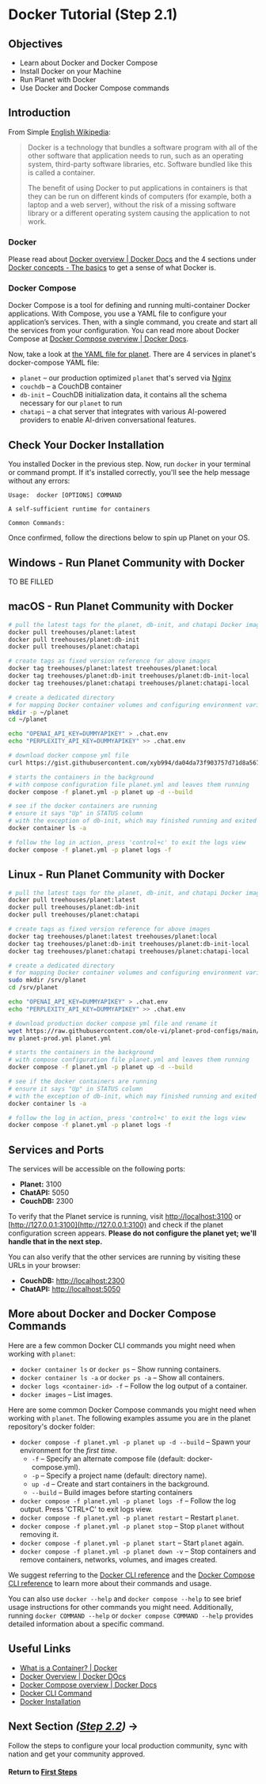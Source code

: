 ﻿# Docker Tutorial (Step 2.1)

## Objectives

- Learn about Docker and Docker Compose
- Install Docker on your Machine
- Run Planet with Docker
- Use Docker and Docker Compose commands

## Introduction

From Simple [English Wikipedia](https://en.wikipedia.org/wiki/Docker_%28software%29):

> Docker is a technology that bundles a software program with all of the other software that application needs to run, such as an operating system, third-party software libraries, etc. Software bundled like this is called a container.
>
> The benefit of using Docker to put applications in containers is that they can be run on different kinds of computers (for example, both a laptop and a web server), without the risk of a missing software library or a different operating system causing the application to not work.

### Docker

Please read about [Docker overview | Docker Docs](https://docs.docker.com/guides/docker-overview/) and the 4 sections under [Docker concepts - The basics](https://docs.docker.com/guides/docker-concepts/the-basics/what-is-a-container/) to get a sense of what Docker is.

### Docker Compose

Docker Compose is a tool for defining and running multi-container Docker applications. With Compose, you use a YAML file to configure your application’s services. Then, with a single command, you create and start all the services from your configuration. You can read more about Docker Compose at [Docker Compose overview | Docker Docs](https://docs.docker.com/compose/).

Now, take a look at [the YAML file for planet](https://github.com/open-learning-exchange/planet/blob/master/docker/planet.yml). There are 4 services in planet's docker-compose YAML file:

- `planet` – our production optimized `planet` that's served via [Nginx](https://kinsta.com/knowledgebase/what-is-nginx/)
- `couchdb` – a CouchDB container
- `db-init` – CouchDB initialization data, it contains all the schema necessary for our `planet` to run
- `chatapi` – a chat server that integrates with various AI-powered providers to enable AI-driven conversational features.

## Check Your Docker Installation

You installed Docker in the previous step. Now, run `docker` in your terminal or command prompt. If it's installed correctly, you'll see the help message without any errors:

```
Usage:  docker [OPTIONS] COMMAND

A self-sufficient runtime for containers

Common Commands:
```

Once confirmed, follow the directions below to spin up Planet on your OS.

## Windows - Run Planet Community with Docker

TO BE FILLED

## macOS - Run Planet Community with Docker

```bash
# pull the latest tags for the planet, db-init, and chatapi Docker images
docker pull treehouses/planet:latest
docker pull treehouses/planet:db-init
docker pull treehouses/planet:chatapi

# create tags as fixed version reference for above images
docker tag treehouses/planet:latest treehouses/planet:local
docker tag treehouses/planet:db-init treehouses/planet:db-init-local
docker tag treehouses/planet:chatapi treehouses/planet:chatapi-local

# create a dedicated directory
# for mapping Docker container volumes and configuring environment variables
mkdir -p ~/planet
cd ~/planet

echo "OPENAI_API_KEY=DUMMYAPIKEY" > .chat.env
echo "PERPLEXITY_API_KEY=DUMMYAPIKEY" >> .chat.env

# download docker compose yml file
curl https://gist.githubusercontent.com/xyb994/da04da73f903757d71d8a56780edcfcc/raw/planet-so-mac.yml -o planet.yml

# starts the containers in the background
# with compose configuration file planet.yml and leaves them running
docker compose -f planet.yml -p planet up -d --build

# see if the docker containers are running
# ensure it says "Up" in STATUS column
# with the exception of db-init, which may finished running and exited already
docker container ls -a

# follow the log in action, press 'control+c' to exit the logs view
docker compose -f planet.yml -p planet logs -f
```

## Linux - Run Planet Community with Docker

```bash
# pull the latest tags for the planet, db-init, and chatapi Docker images
docker pull treehouses/planet:latest
docker pull treehouses/planet:db-init
docker pull treehouses/planet:chatapi

# create tags as fixed version reference for above images
docker tag treehouses/planet:latest treehouses/planet:local
docker tag treehouses/planet:db-init treehouses/planet:db-init-local
docker tag treehouses/planet:chatapi treehouses/planet:chatapi-local

# create a dedicated directory
# for mapping Docker container volumes and configuring environment variables
sudo mkdir /srv/planet
cd /srv/planet

echo "OPENAI_API_KEY=DUMMYAPIKEY" > .chat.env
echo "PERPLEXITY_API_KEY=DUMMYAPIKEY" >> .chat.env

# download production docker compose yml file and rename it
wget https://raw.githubusercontent.com/ole-vi/planet-prod-configs/main/planet-prod.yml
mv planet-prod.yml planet.yml

# starts the containers in the background
# with compose configuration file planet.yml and leaves them running
docker compose -f planet.yml -p planet up -d --build

# see if the docker containers are running
# ensure it says "Up" in STATUS column
# with the exception of db-init, which may finished running and exited already
docker container ls -a

# follow the log in action, press 'control+c' to exit the logs view
docker compose -f planet.yml -p planet logs -f
```

## Services and Ports

The services will be accessible on the following ports:

- **Planet:** 3100
- **ChatAPI:** 5050
- **CouchDB:** 2300

To verify that the Planet service is running, visit [http://localhost:3100](http://localhost:3100) or [http://127.0.0.1:3100](http://127.0.0.1:3100) and check if the planet configuration screen appears. **Please do not configure the planet yet; we'll handle that in the next step.**

You can also verify that the other services are running by visiting these URLs in your browser:

- **CouchDB:** [http://localhost:2300](http://localhost:2300)
- **ChatAPI:** [http://localhost:5050](http://localhost:5050)

## More about Docker and Docker Compose Commands

Here are a few common Docker CLI commands you might need when working with `planet`:

- `docker container ls` or `docker ps` – Show running containers.
- `docker container ls -a` or `docker ps -a` – Show all containers.
- `docker logs <container-id> -f` – Follow the log output of a container.
- `docker images` – List images.

Here are some common Docker Compose commands you might need when working with `planet`. The following examples assume you are in the planet repository's docker folder:

- `docker compose -f planet.yml -p planet up -d --build` – Spawn your environment for the *first time*.
  - `-f` – Specify an alternate compose file (default: docker-compose.yml).
  - `-p` – Specify a project name (default: directory name).
  - `up -d` – Create and start containers in the background.
  - `--build` – Build images before starting containers
- `docker compose -f planet.yml -p planet logs -f` – Follow the log output. Press 'CTRL+C' to exit logs view.
- `docker compose -f planet.yml -p planet restart` – Restart `planet`.
- `docker compose -f planet.yml -p planet stop` – Stop `planet` without removing it.
- `docker compose -f planet.yml -p planet start` – Start `planet` again.
- `docker compose -f planet.yml -p planet down -v` – Stop containers and remove containers, networks, volumes, and images created.

We suggest referring to the [Docker CLI reference](https://docs.docker.com/engine/reference/commandline/cli/) and the [Docker Compose CLI reference](https://docs.docker.com/compose/reference/) to learn more about their commands and usage.

You can also use `docker --help` and `docker compose --help` to see brief usage instructions for other commands you might need. Additionally, running `docker COMMAND --help` or `docker compose COMMAND --help` provides detailed information about a specific command.

## Useful Links

- [What is a Container? | Docker](https://www.docker.com/resources/what-container/)
- [Docker Overview | Docker DOcs](https://docs.docker.com/guides/docker-overview/)
- [Docker Compose overview | Docker Docs](https://docs.docker.com/compose/)
- [Docker CLI Command](https://docs.docker.com/engine/reference/commandline/cli/)
- [Docker Installation](https://docs.docker.com/install/)

## Next Section _([Step 2.2](vi-planet-configurations.md))_ **→**

Follow the steps to configure your local production community, sync with nation and get your community approved.

#### Return to [First Steps](vi-first-steps.md#Step_1_-_Planet_and_Docker)
